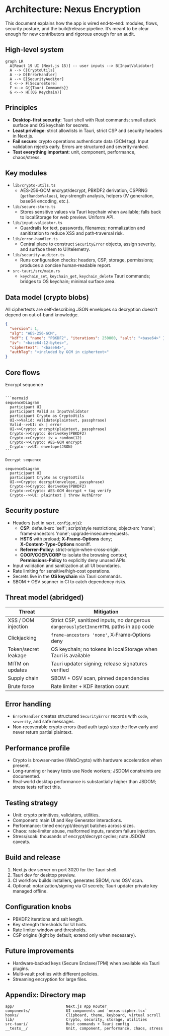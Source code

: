 Architecture: Nexus Encryption
==============================

This document explains how the app is wired end‑to‑end: modules, flows, security posture, and the build/release pipeline. It’s meant to be clear enough for new contributors and rigorous enough for an audit.

High‑level system
-----------------

```mermaid
graph LR
  A[React 19 UI (Next.js 15)] -- user inputs --> B[InputValidator]
  A --> C[CryptoUtils]
  A --> D[ErrorHandler]
  A --> E[SecurityAuditor]
  C <--> F[SecureStore]
  F <--> G{{Tauri Commands}}
  G <--> H[(OS Keychain)]
```

Principles
----------

- **Desktop‑first security**: Tauri shell with Rust commands; small attack surface and OS keychain for secrets.
- **Least privilege**: strict allowlists in Tauri, strict CSP and security headers in Next.js.
- **Fail secure**: crypto operations authenticate data (GCM tag). Input validation rejects early. Errors are structured and severity‑ranked.
- **Test everything important**: unit, component, performance, chaos/stress.

Key modules
-----------

- `lib/crypto-utils.ts`
  - AES‑256‑GCM encrypt/decrypt, PBKDF2 derivation, CSPRNG (`getRandomValues`), key‑strength analysis, helpers (IV generation, base64 encoding, etc.).
- `lib/secure-store.ts`
  - Stores sensitive values via Tauri keychain when available; falls back to localStorage for web preview. Uniform API.
- `lib/input-validator.ts`
  - Guardrails for text, passwords, filenames; normalization and sanitization to reduce XSS and path‑traversal risk.
- `lib/error-handler.ts`
  - Central place to construct `SecurityError` objects, assign severity, and surface them to UI/telemetry.
- `lib/security-auditor.ts`
  - Runs configuration checks: headers, CSP, storage, permissions; produces a concise human‑readable report.
- `src-tauri/src/main.rs`
  - `keychain_set`, `keychain_get`, `keychain_delete` Tauri commands; bridges to OS keychain; minimal surface area.

Data model (crypto blobs)
-------------------------

All ciphertexts are self‑describing JSON envelopes so decryption doesn’t depend on out‑of‑band knowledge.

```json
{
  "version": 1,
  "alg": "AES-256-GCM",
  "kdf": { "name": "PBKDF2", "iterations": 250000, "salt": "<base64>" },
  "iv": "<base64-12-bytes>",
  "ciphertext": "<base64>",
  "authTag": "<included by GCM in ciphertext>"
}
```

Core flows
----------

Encrypt sequence
~~~~~~~~~~~~~~~~

```mermaid
sequenceDiagram
  participant UI
  participant Valid as InputValidator
  participant Crypto as CryptoUtils
  UI->>Valid: validate(plaintext, passphrase)
  Valid-->>UI: ok | error
  UI->>Crypto: encrypt(plaintext, passphrase)
  Crypto->>Crypto: deriveKey(PBKDF2)
  Crypto->>Crypto: iv = random(12)
  Crypto->>Crypto: AES-GCM encrypt
  Crypto-->>UI: envelope(JSON)
```

Decrypt sequence
~~~~~~~~~~~~~~~~

```mermaid
sequenceDiagram
  participant UI
  participant Crypto as CryptoUtils
  UI->>Crypto: decrypt(envelope, passphrase)
  Crypto->>Crypto: deriveKey(PBKDF2)
  Crypto->>Crypto: AES-GCM decrypt + tag verify
  Crypto-->>UI: plaintext | throw AuthError
```

Security posture
----------------

- Headers (set in `next.config.mjs`):
  - **CSP**: default‑src 'self'; script/style restrictions; object‑src 'none'; frame‑ancestors 'none'; upgrade‑insecure‑requests.
  - **HSTS** with preload; **X‑Frame‑Options** deny; **X‑Content‑Type‑Options** nosniff.
  - **Referrer‑Policy**: strict‑origin‑when‑cross‑origin.
  - **COOP/COEP/CORP** to isolate the browsing context; **Permissions‑Policy** to explicitly deny unused APIs.
- Input validation and sanitization at all UI boundaries.
- Rate limiting for sensitive/high‑cost operations.
- Secrets live in the **OS keychain** via Tauri commands.
- SBOM + OSV scanner in CI to catch dependency risks.

Threat model (abridged)
-----------------------

| Threat | Mitigation |
| --- | --- |
| XSS / DOM injection | Strict CSP, sanitized inputs, no dangerous `dangerouslySetInnerHTML` paths in app code |
| Clickjacking | `frame-ancestors 'none'`, X‑Frame‑Options deny |
| Token/secret leakage | OS keychain; no tokens in localStorage when Tauri is available |
| MITM on updates | Tauri updater signing; release signatures verified |
| Supply chain | SBOM + OSV scan, pinned dependencies |
| Brute force | Rate limiter + KDF iteration count |

Error handling
--------------

- `ErrorHandler` creates structured `SecurityError` records with `code`, `severity`, and safe messages.
- Non‑recoverable crypto errors (bad auth tags) stop the flow early and never return partial plaintext.

Performance profile
-------------------

- Crypto is browser‑native (WebCrypto) with hardware acceleration when present.
- Long‑running or heavy tests use Node workers; JSDOM constraints are documented.
- Real‑world desktop performance is substantially higher than JSDOM; stress tests reflect this.

Testing strategy
----------------

- Unit: crypto primitives, validators, utilities.
- Component: main UI and Key Generator interactions.
- Performance: timed encrypt/decrypt batches across sizes.
- Chaos: rate‑limiter abuse, malformed inputs, random failure injection.
- Stress/soak: thousands of encrypt/decrypt cycles; note JSDOM caveats.

Build and release
-----------------

1. Next.js dev server on port 3020 for the Tauri shell.
2. Tauri dev for desktop preview.
3. CI workflow builds installers, generates SBOM, runs OSV scan.
4. Optional: notarization/signing via CI secrets; Tauri updater private key managed offline.

Configuration knobs
-------------------

- PBKDF2 iterations and salt length.
- Key strength thresholds for UI hints.
- Rate limiter window and thresholds.
- CSP origins (tight by default; extend only when necessary).

Future improvements
-------------------

- Hardware‑backed keys (Secure Enclave/TPM) when available via Tauri plugins.
- Multi‑vault profiles with different policies.
- Streaming encryption for large files.

Appendix: Directory map
-----------------------

```
app/                       Next.js App Router
components/                UI components and `nexus-cipher.tsx`
hooks/                     Clipboard, theme, keyboard, virtual scroll
lib/                       Crypto, security, storage, utilities
src-tauri/                 Rust commands + Tauri config
__tests__/                 Unit, component, performance, chaos, stress
```


